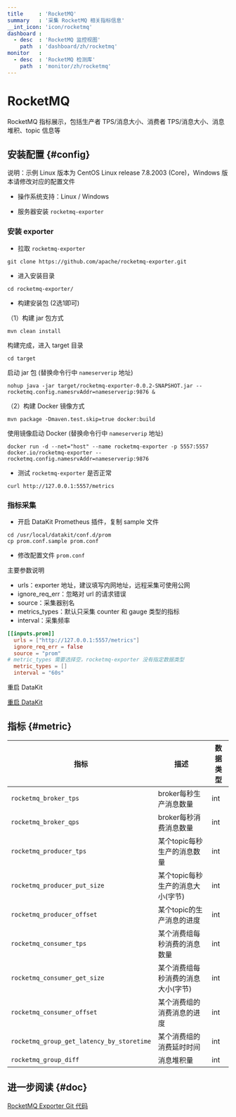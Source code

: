```yaml
---
title     : 'RocketMQ'
summary   : '采集 RocketMQ 相关指标信息'
__int_icon: 'icon/rocketmq'
dashboard :
  - desc  : 'RocketMQ 监控视图'
    path  : 'dashboard/zh/rocketmq'
monitor   :
  - desc  : 'RocketMQ 检测库'
    path  : 'monitor/zh/rocketmq'
---
```


<!-- markdownlint-disable MD025 -->
# RocketMQ
<!-- markdownlint-enable -->

RocketMQ 指标展示，包括生产者 TPS/消息大小、消费者 TPS/消息大小、消息堆积、topic 信息等


## 安装配置 {#config}

说明：示例 Linux 版本为 CentOS Linux release 7.8.2003 (Core)，Windows 版本请修改对应的配置文件

- 操作系统支持：Linux / Windows

- 服务器安装 `rocketmq-exporter`

### 安装 exporter

- 拉取 `rocketmq-exporter`

```shell
git clone https://github.com/apache/rocketmq-exporter.git
```

- 进入安装目录

```shell
cd rocketmq-exporter/
```

- 构建安装包 (2选1即可)

（1）构建 jar 包方式  

```shell
mvn clean install
```

构建完成，进入 target 目录

```shell
cd target
```

启动 jar 包 (替换命令行中 `nameserverip` 地址)

```shell
nohup java -jar target/rocketmq-exporter-0.0.2-SNAPSHOT.jar --rocketmq.config.namesrvAddr=nameserverip:9876 &
```

（2）构建 Docker 镜像方式

```shell
mvn package -Dmaven.test.skip=true docker:build
```

使用镜像启动 Docker (替换命令行中 `nameserverip` 地址)

```shell
docker run -d --net="host" --name rocketmq-exporter -p 5557:5557 docker.io/rocketmq-exporter --rocketmq.config.namesrvAddr=nameserverip:9876
```

- 测试 `rocketmq-exporter` 是否正常

```shell
curl http://127.0.0.1:5557/metrics
```

### 指标采集

- 开启 DataKit Prometheus 插件，复制 sample 文件

```shell
cd /usr/local/datakit/conf.d/prom
cp prom.conf.sample prom.conf
```

- 修改配置文件 `prom.conf`

主要参数说明

- urls：exporter 地址，建议填写内网地址，远程采集可使用公网
- ignore_req_err：忽略对 url 的请求错误
- source：采集器别名
- metrics_types：默认只采集 counter 和 gauge 类型的指标
- interval：采集频率

```toml
[[inputs.prom]]
  urls = ["http://127.0.0.1:5557/metrics"]
  ignore_req_err = false
  source = "prom"
# metric_types 需要选择空，rocketmq-exporter 没有指定数据类型
  metric_types = []
  interval = "60s"
```


重启 DataKit

[重启 DataKit](../datakit/datakit-service-how-to.md#manage-service)

## 指标 {#metric}

| 指标 | 描述 | 数据类型 |
| --- | --- | --- |
| `rocketmq_broker_tps` | broker每秒生产消息数量 | int |
| `rocketmq_broker_qps` | broker每秒消费消息数量 | int |
| `rocketmq_producer_tps` | 某个topic每秒生产的消息数量 | int |
| `rocketmq_producer_put_size` | 某个topic每秒生产的消息大小(字节) | int |
| `rocketmq_producer_offset` | 某个topic的生产消息的进度 | int |
| `rocketmq_consumer_tps` | 某个消费组每秒消费的消息数量 | int |
| `rocketmq_consumer_get_size` | 某个消费组每秒消费的消息大小(字节) | int |
| `rocketmq_consumer_offset` | 某个消费组的消费消息的进度 | int |
| `rocketmq_group_get_latency_by_storetime` | 某个消费组的消费延时时间 | int |
| `rocketmq_group_diff` | 消息堆积量 | int |


## 进一步阅读 {#doc}

[RocketMQ Exporter Git 代码](https://github.com/apache/rocketmq-exporter)


